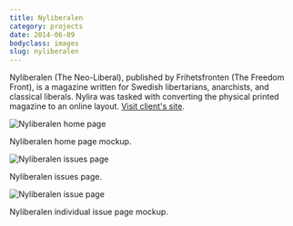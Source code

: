 ```yaml
---
title: Nyliberalen
category: projects
date: 2014-06-09
bodyclass: images
slug: nyliberalen
---
```


Nyliberalen (The Neo-Liberal), published by Frihetsfronten (The Freedom Front), is a magazine written for Swedish libertarians, anarchists, and classical liberals. Nylira was tasked with converting the physical printed magazine to an online layout. [Visit client's site](http://nyliberalen.frihetsfronten.se/).

<div class="figure">
  <img src="../assets/images/projects/nyliberalen-home.png" alt="Nyliberalen home page" />
  <div class="figcaption">
    <p>Nyliberalen home page mockup.</p>
  </div>
</div>

<div class="figure">
  <img src="../assets/images/projects/nyliberalen-issues.png" alt="Nyliberalen issues page" />
  <div class="figcaption">
    <p>Nyliberalen issues page.</p>
  </div>
</div>

<div class="figure">
  <img src="../assets/images/projects/nyliberalen-issue.png" alt="Nyliberalen issue page" />
  <div class="figcaption">
    <p>Nyliberalen individual issue page mockup.</p>
  </div>
</div>
